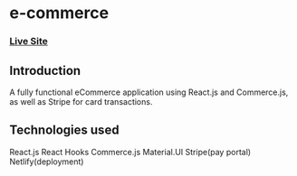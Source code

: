 # e-commerce

### [Live Site](https://worldofmusic-commerce.netlify.app/)

## Introduction

A fully functional eCommerce application using React.js and Commerce.js, as well as Stripe for card transactions. 

## Technologies used

React.js
React Hooks
Commerce.js
Material.UI
Stripe(pay portal)
Netlify(deployment)